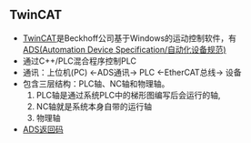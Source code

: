 ## TwinCAT
* [TwinCAT](https://blog.csdn.net/jldemanman/article/details/79207148)是Beckhoff公司基于Windows的运动控制软件，有[ADS(Automation Device Specification/自动化设备规范)](https://blog.csdn.net/akadiao/article/details/118185495)
* 通过C++/PLC混合程序控制PLC
* 通讯：上位机(PC) <-ADS通讯-> PLC <-EtherCAT总线-> 设备
* 包含三层结构：PLC轴、NC轴和物理轴。
  1. PLC轴是通过系统PLC中的梯形图编写后会运行的轴,
  1. NC轴就是系统本身自带的运行轴
  1. 物理轴
* [ADS返回码](https://infosys.beckhoff.com/english.php?content=../content/1033/tf6701_tc3_iot_communication_mqtt/374277003.html&id=)